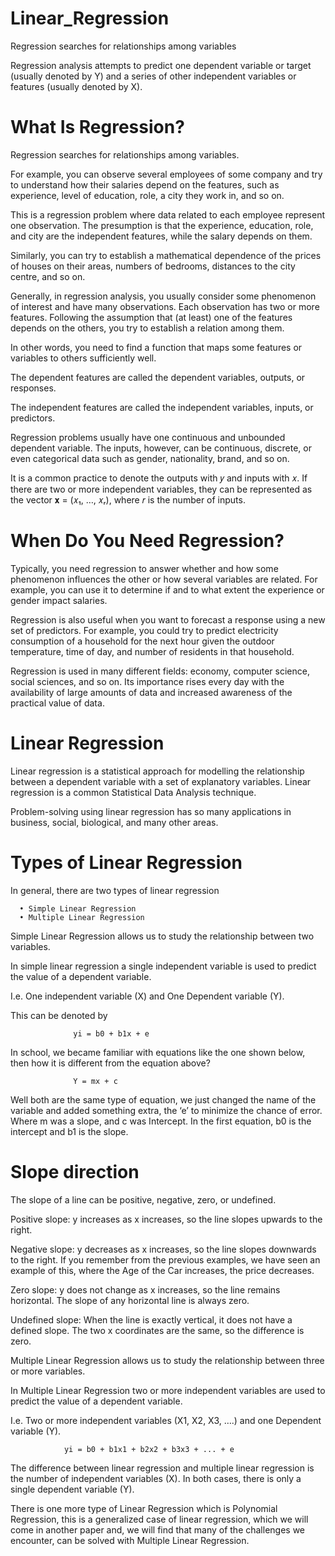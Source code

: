 # Linear_Regression
Regression searches for relationships among variables

Regression analysis attempts to predict one dependent variable or target (usually denoted by Y) and a series of other independent variables or features (usually denoted by X).

# What Is Regression?
Regression searches for relationships among variables.

For example, you can observe several employees of some company and try to understand how their salaries depend on the features, such as experience, level of education, role, a city they work in, and so on.

This is a regression problem where data related to each employee represent one observation. The presumption is that the experience, education, role, and city are the independent features, while the salary depends on them.

Similarly, you can try to establish a mathematical dependence of the prices of houses on their areas, numbers of bedrooms, distances to the city centre, and so on.

Generally, in regression analysis, you usually consider some phenomenon of interest and have many observations. Each observation has two or more features. Following the assumption that (at least) one of the features depends on the others, you try to establish a relation among them.

In other words, you need to find a function that maps some features or variables to others sufficiently well.

The dependent features are called the dependent variables, outputs, or responses.

The independent features are called the independent variables, inputs, or predictors.

Regression problems usually have one continuous and unbounded dependent variable. The inputs, however, can be continuous, discrete, or even categorical data such as gender, nationality, brand, and so on.

It is a common practice to denote the outputs with 𝑦 and inputs with 𝑥. If there are two or more independent variables, they can be represented as the vector 𝐱 = (𝑥₁, …, 𝑥ᵣ), where 𝑟 is the number of inputs.

# When Do You Need Regression?

Typically, you need regression to answer whether and how some phenomenon influences the other or how several variables are related. For example, you can use it to determine if and to what extent the experience or gender impact salaries.

Regression is also useful when you want to forecast a response using a new set of predictors. For example, you could try to predict electricity consumption of a household for the next hour given the outdoor temperature, time of day, and number of residents in that household.

Regression is used in many different fields: economy, computer science, social sciences, and so on. Its importance rises every day with the availability of large amounts of data and increased awareness of the practical value of data.

# Linear Regression
Linear regression is a statistical approach for modelling the relationship between a dependent variable with a set of explanatory variables. Linear regression is a common Statistical Data Analysis technique.

Problem-solving using linear regression has so many applications in business, social, biological, and many other areas.

# Types of Linear Regression

In general, there are two types of linear regression

      •	Simple Linear Regression
      •	Multiple Linear Regression
      
Simple Linear Regression allows us to study the relationship between two variables.

In simple linear regression a single independent variable is used to predict the value of a dependent variable.

I.e. One independent variable (X) and One Dependent variable (Y).

This can be denoted by

                  yi = b0 + b1x + e
                  
In school, we became familiar with equations like the one shown below, then how it is different from the equation above?

                  Y = mx + c
                  
Well both are the same type of equation, we just changed the name of the variable and added something extra, the ‘e’ to minimize the chance of error.
Where m was a slope, and c was Intercept. In the first equation, b0 is the intercept and b1 is the slope.

# Slope direction

The slope of a line can be positive, negative, zero, or undefined.

Positive slope: y increases as x increases, so the line slopes upwards to the right.

Negative slope: y decreases as x increases, so the line slopes downwards to the right. If you remember from the previous examples, we have seen an example of this, where the Age of the Car increases, the price decreases.

Zero slope: y does not change as x increases, so the line remains horizontal. The slope of any horizontal line is always zero.

Undefined slope: When the line is exactly vertical, it does not have a defined slope. The two x coordinates are the same, so the difference is zero.

Multiple Linear Regression allows us to study the relationship between three or more variables.

In Multiple Linear Regression two or more independent variables are used to predict the value of a dependent variable.

I.e. Two or more independent variables (X1, X2, X3, ….) and one Dependent variable (Y).

                yi = b0 + b1x1 + b2x2 + b3x3 + ... + e
                
The difference between linear regression and multiple linear regression is the number of independent variables (X). In both cases, there is only a single dependent variable (Y).

There is one more type of Linear Regression which is Polynomial Regression, this is a generalized case of linear regression, which we will come in another paper and, we will find that many of the challenges we encounter, can be solved with Multiple Linear Regression.
